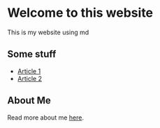 # Welcome to this website

This is my website using md


## Some stuff

- [Article 1](articles/article1.md)
- [Article 2](articles/article2.md)

## About Me

Read more about me [here](about.md).